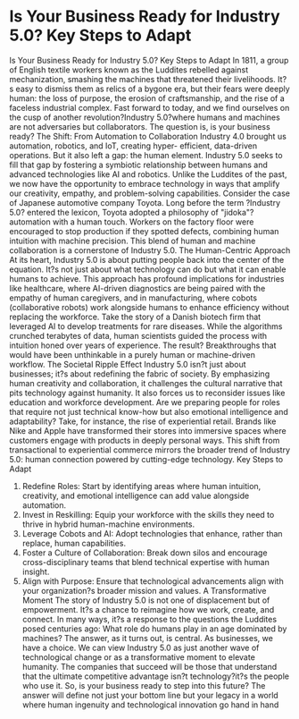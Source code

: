 # Is Your Business Ready for Industry 5.0? Key Steps to Adapt

Is Your Business Ready for Industry 5.0? Key Steps to Adapt
In 1811, a group of English textile workers known as the Luddites rebelled 
against mechanization, smashing the machines that threatened their 
livelihoods. It?s easy to dismiss them as relics of a bygone era, but their 
fears were deeply human: the loss of purpose, the erosion of craftsmanship, 
and the rise of a faceless industrial complex. Fast forward to today, and we 
find ourselves on the cusp of another revolution?Industry 5.0?where 
humans and machines are not adversaries but collaborators. The question 
is, is your business ready?
The Shift: From Automation to Collaboration
Industry 4.0 brought us automation, robotics, and IoT, creating hyper-
efficient, data-driven operations. But it also left a gap: the human element. 
Industry 5.0 seeks to fill that gap by fostering a symbiotic relationship 
between humans and advanced technologies like AI and robotics. Unlike the
Luddites of the past, we now have the opportunity to embrace technology in
ways that amplify our creativity, empathy, and problem-solving capabilities.
Consider the case of Japanese automotive company Toyota. Long before the 
term ?Industry 5.0? entered the lexicon, Toyota adopted a philosophy of 
"jidoka"?automation with a human touch. Workers on the factory floor were
encouraged to stop production if they spotted defects, combining human 
intuition with machine precision. This blend of human and machine 
collaboration is a cornerstone of Industry 5.0.
The Human-Centric Approach
At its heart, Industry 5.0 is about putting people back into the center of the 
equation. It?s not just about what technology can do but what it can enable 
humans to achieve. This approach has profound implications for industries 
like healthcare, where AI-driven diagnostics are being paired with the 
empathy of human caregivers, and in manufacturing, where cobots 
(collaborative robots) work alongside humans to enhance efficiency without 
replacing the workforce.
Take the story of a Danish biotech firm that leveraged AI to develop 
treatments for rare diseases. While the algorithms crunched terabytes of 
data, human scientists guided the process with intuition honed over years of
experience. The result? Breakthroughs that would have been unthinkable in
a purely human or machine-driven workflow.
The Societal Ripple Effect
Industry 5.0 isn?t just about businesses; it?s about redefining the fabric of 
society. By emphasizing human creativity and collaboration, it challenges 
the cultural narrative that pits technology against humanity. It also forces 
us to reconsider issues like education and workforce development. Are we 
preparing people for roles that require not just technical know-how but also 
emotional intelligence and adaptability?
Take, for instance, the rise of experiential retail. Brands like Nike and Apple
have transformed their stores into immersive spaces where customers 
engage with products in deeply personal ways. This shift from transactional 
to experiential commerce mirrors the broader trend of Industry 5.0: human 
connection powered by cutting-edge technology.
Key Steps to Adapt
1. Redefine Roles: Start by identifying areas where human intuition, 
creativity, and emotional intelligence can add value alongside 
automation.
2. Invest in Reskilling: Equip your workforce with the skills they need 
to thrive in hybrid human-machine environments.
3. Leverage Cobots and AI: Adopt technologies that enhance, rather 
than replace, human capabilities.
4. Foster a Culture of Collaboration: Break down silos and encourage
cross-disciplinary teams that blend technical expertise with human 
insight.
5. Align with Purpose: Ensure that technological advancements align 
with your organization?s broader mission and values.
A Transformative Moment
The story of Industry 5.0 is not one of displacement but of empowerment. 
It?s a chance to reimagine how we work, create, and connect. In many ways,
it?s a response to the questions the Luddites posed centuries ago: What role 
do humans play in an age dominated by machines? The answer, as it turns 
out, is central.
As businesses, we have a choice. We can view Industry 5.0 as just another 
wave of technological change or as a transformative moment to elevate 
humanity. The companies that succeed will be those that understand that 
the ultimate competitive advantage isn?t technology?it?s the people who 
use it.
So, is your business ready to step into this future? The answer will define 
not just your bottom line but your legacy in a world where human ingenuity 
and technological innovation go hand in hand